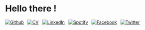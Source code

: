 <h1>
Hello there ! 
</h1>

<!-- 
&nbsp; <img src="https://raw.githubusercontent.com/MartinHeinz/MartinHeinz/master/wave.gif" width="25px">
-->

<!-- social media buttons -->
[![Github][3_icon3]][3]
&nbsp;
[![CV][8_icon]][6]
&nbsp;
[![LinkedIn][4_icon2]][4]
&nbsp;
[![Spotify][5_icon]][5]
&nbsp;
[![Facebook][6_icon]][2]
&nbsp;
[![Twitter][7_icon]][1]

<!-- <br> -->

<!-- links to social media icons -->
<!-- icons with padding -->
[1_icon]: http://i.imgur.com/tXSoThF.png (twitter icon with padding)
[2_icon]: http://i.imgur.com/P3YfQoD.png (facebook icon with padding)
[3_icon1]: http://i.imgur.com/0o48UoR.png (github icon with padding)
[4_icon1]: https://img.shields.io/badge/LinkedIn-0077B5?style=for-the-badge&logo=linkedin&logoColor=black
<!-- icons without padding -->
[1.2]: http://i.imgur.com/wWzX9uB.png (twitter icon without padding)
[2.2]: http://i.imgur.com/fep1WsG.png (facebook icon without padding)
[3_icon2]: http://i.imgur.com/9I6NRUm.png (github icon without padding)
[3_icon3]: https://img.shields.io/badge/GitHub-100000?style=for-the-badge-m&logo=github&logoColor=white
[4_icon2]: https://img.shields.io/badge/LinkedIn-0077B5?style=for-the-badge-m&logo=linkedin&logoColor=black
[5_icon]: https://img.shields.io/badge/Spotify-1ED760?&style=for-the-badge-m&logo=spotify&logoColor=black
[6_icon]: https://img.shields.io/badge/Facebook-1877F2?style=for-the-badge-m&logo=facebook&logoColor=black
[7_icon]: https://img.shields.io/badge/Twitter-1DA1F2?style=for-the-badge-m&logo=twitter&logoColor=black
[8_icon]: https://img.shields.io/badge/Resumé-4285F4?style=for-the-badge-m&logo=google-drive&logoColor=black
<!-- Please don't remove this: Grab your social icons from https://github.com/carlsednaoui/gitsocial -->

<!-- links to social media accounts -->
[1]: http://www.twitter.com/doyouevenexist_
[2]: http://www.facebook.com/theatina
[3]: http://theatina.github.io/
[4]: https://linkedin.com/in/theatinakylafi
[5]: https://open.spotify.com/user/31rk7j6eyqs4r57epd5ttffjuqzu?si=0b83570a42d746da
[6]: https://drive.google.com/file/d/16zPTyDZ7rTBc7MarOI6lAOt6JdeHEI78/view?usp=sharing

<!-- Statistics  
![Theatinas's github stats](https://github-readme-stats.vercel.app/api?username=theatina&count_private=True&show_icons=true&theme=react&hide_title=true&line_height=22pt&hide=issues,prs,contribs&hide_rank=True)-->

<!--
[![Top Langs](https://github-readme-stats.vercel.app/api/top-langs/?username=theatina&hide_border=True&layout=compact)](https://github.com/theatina/github-readme-stats)
<!-- &exclude_repo=asr-tts-class-2021)]-->


<!--  
![trophy](https://github-profile-trophy.vercel.app/?username=theatina&theme=onedark&no-frame=true&title=Stars,Commit,Repositories,Followers)
<br><br>
[![Last Commit on GitHub](https://img.shields.io/badge/last%20commit-22%2007%202022-blue)](https://github.com/theatina)
-->

<!--  
![GitHub streak stats](https://github-readme-streak-stats.herokuapp.com/?user=theatina&theme=algolia)  
<br />
-->



